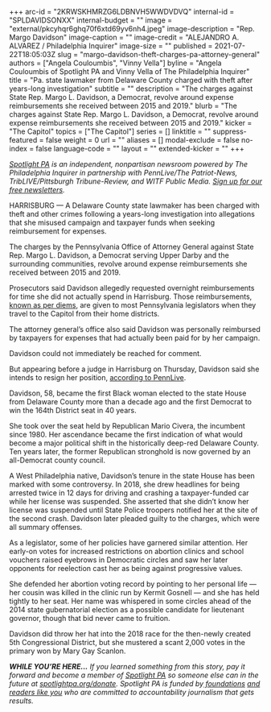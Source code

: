 +++
arc-id = "2KRWSKHMRZG6LDBNVH5WWDVDVQ"
internal-id = "SPLDAVIDSONXX"
internal-budget = ""
image = "external/pkcyhqr6ghq70f6xtd69yv6nh4.jpeg"
image-description = "Rep. Margo Davidson"
image-caption = ""
image-credit = "ALEJANDRO A. ALVAREZ / Philadelphia Inquirer"
image-size = ""
published = 2021-07-22T18:05:03Z
slug = "margo-davidson-theft-charges-pa-attorney-general"
authors = ["Angela Couloumbis", "Vinny Vella"]
byline = "Angela Couloumbis of Spotlight PA and Vinny Vella of The Philadelphia Inquirer"
title = "Pa. state lawmaker from Delaware County charged with theft after years-long investigation"
subtitle = ""
description = "The charges against State Rep. Margo L. Davidson, a Democrat, revolve around expense reimbursements she received between 2015 and 2019."
blurb = "The charges against State Rep. Margo L. Davidson, a Democrat, revolve around expense reimbursements she received between 2015 and 2019."
kicker = "The Capitol"
topics = ["The Capitol"]
series = []
linktitle = ""
suppress-featured = false
weight = 0
url = ""
aliases = []
modal-exclude = false
no-index = false
language-code = ""
layout = ""
extended-kicker = ""
+++

<a href="https://www.spotlightpa.org/"><i>Spotlight PA</i></a><i> is an independent, nonpartisan newsroom powered by The Philadelphia Inquirer in partnership with PennLive/The Patriot-News, TribLIVE/Pittsburgh Tribune-Review, and WITF Public Media. </i><a href="https://www.spotlightpa.org/newsletters"><i>Sign up for our free newsletters</i></a><i>.</i>

HARRISBURG — A Delaware County state lawmaker has been charged with theft and other crimes following a years-long investigation into allegations that she misused campaign and taxpayer funds when seeking reimbursement for expenses.

The charges by the Pennsylvania Office of Attorney General against State Rep. Margo L. Davidson, a Democrat serving Upper Darby and the surrounding communities, revolve around expense reimbursements she received between 2015 and 2019.

Prosecutors said Davidson allegedly requested overnight reimbursements for time she did not actually spend in Harrisburg. Those reimbursements, <a href="https://www.spotlightpa.org/news/2021/03/pa-coronavirus-lawmakers-legislature-expenses-highest-paid-united-states/">known as per diems</a>, are given to most Pennsylvania legislators when they travel to the Capitol from their home districts.

<script src="https://www.spotlightpa.org/embed.js" async></script><div data-spl-embed-version="1" data-spl-src="https://www.spotlightpa.org/embeds/newsletter/"></div>

The attorney general’s office also said Davidson was personally reimbursed by taxpayers for expenses that had actually been paid for by her campaign.

Davidson could not immediately be reached for comment.

But appearing before a judge in Harrisburg on Thursday, Davidson said she intends to resign her position, <a href="https://www.pennlive.com/news/2021/07/pa-rep-margo-davidson-charged-with-misuse-of-campaign-funds-says-shell-resign.html">according to PennLive</a>.

Davidson, 58, became the first Black woman elected to the state House from Delaware County more than a decade ago and the first Democrat to win the 164th District seat in 40 years.

She took over the seat held by Republican Mario Civera, the incumbent since 1980. Her ascendance became the first indication of what would become a major political shift in the historically deep-red Delaware County. Ten years later, the former Republican stronghold is now governed by an all-Democrat county council.

A West Philadelphia native, Davidson’s tenure in the state House has been marked with some controversy. In 2018, she drew headlines for being arrested twice in 12 days for driving and crashing a taxpayer-funded car while her license was suspended. She asserted that she didn’t know her license was suspended until State Police troopers notified her at the site of the second crash. Davidson later pleaded guilty to the charges, which were all summary offenses.

<script src="https://www.spotlightpa.org/embed.js" async></script><div data-spl-embed-version="1" data-spl-src="https://www.spotlightpa.org/embeds/donate/?teaser_text=If%20you%20learned%20something%20from%20this%20report%2C%20pay%20it%20forward%20and%20become%20a%20member%20of%20Spotlight%20PA%20so%20someone%20else%20can%20in%20the%20future."></div>

As a legislator, some of her policies have garnered similar attention. Her early-on votes for increased restrictions on abortion clinics and school vouchers raised eyebrows in Democratic circles and saw her later opponents for reelection cast her as being against progressive values.

She defended her abortion voting record by pointing to her personal life — her cousin was killed in the clinic run by Kermit Gosnell — and she has held tightly to her seat. Her name was whispered in some circles ahead of the 2014 state gubernatorial election as a possible candidate for lieutenant governor, though that bid never came to fruition.

Davidson did throw her hat into the 2018 race for the then-newly created 5th Congressional District, but she mustered a scant 2,000 votes in the primary won by Mary Gay Scanlon.

<i><b>WHILE YOU’RE HERE...</b></i><i> If you learned something from this story, pay it forward and become a member of </i><a href="https://www.spotlightpa.org/"><i>Spotlight PA</i></a><i> so someone else can in the future at </i><a href="http://spotlightpa.org/donate"><i>spotlightpa.org/donate</i></a><i>. Spotlight PA is funded by</i><a href="https://www.spotlightpa.org/support"><i> foundations</i></a><i> </i><a href="https://www.spotlightpa.org/support"><i>and readers like you</i></a><i> who are committed to accountability journalism that gets results.</i>
